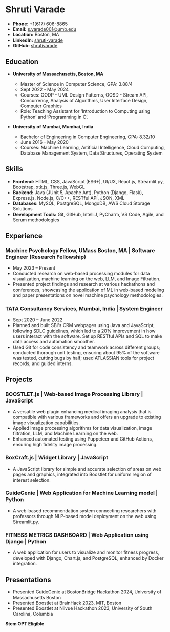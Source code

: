 # Shruti Varade

- **Phone:** +1(617) 606-8865
- **Email:** [s.varade001@umb.edu](mailto:s.varade001@umb.edu)
- **Location:** Boston, MA
- **LinkedIn:** [shruti-varade](https://linkedin.com/in/shruti-varade)
- **GitHub:** [shrutivarade](https://github.com/shrutivarade)

## Education

- **University of Massachusetts, Boston, MA**
  - Master of Science in Computer Science, GPA: 3.88/4
  - Sept 2022 - May 2024
  - Courses: OODP - UML Design Patterns, OOSD - Stream API, Concurrency, Analysis of Algorithms, User Interface Design, Computer Graphics
  - Role: Teaching Assistant for ‘Introduction to Computing using Python’ and ‘Programming in C’.

- **University of Mumbai, Mumbai, India**
  - Bachelor of Engineering in Computer Engineering, GPA: 8.32/10
  - June 2016 - May 2020
  - Courses: Machine Learning, Artificial Intelligence, Cloud Computing, Database Management System, Data Structures, Operating System

## Skills

- **Frontend:** HTML, CSS, JavaScript (ES6+), UI/UX, React.js, Streamlit.py, Bootstrap, xtk.js, Three.js, WebGL
- **Backend:** Java (JUnit 5, Apache Ant), Python (Django, Flask), Express.js, Node.js, C/C++, RESTful API, JSON, XML
- **Databases:** MySQL, PostgreSQL, MongoDB, AWS Cloud Storage Solutions
- **Development Tools:** Git, GitHub, IntelliJ, PyCharm, VS Code, Agile, and Scrum methodologies

## Experience

### Machine Psychology Fellow, UMass Boston, MA | Software Engineer (Research Fellowship)
- May 2023 – Present
- Conducted research on web-based processing modules for data visualization, machine learning on the web, LLM, and Image Filtration.
- Presented project findings and research at various hackathons and conferences, showcasing the application of ML in web-based modeling and paper presentations on novel machine psychology methodologies.

### TATA Consultancy Services, Mumbai, India | System Engineer
- Sept 2020 – June 2022
- Planned and built SBI's CRM webpages using Java and JavaScript, following SDLC guidelines, which led to a 20% improvement in how users interact with the software. Set up RESTful APIs and SQL to make data access and automation smoother.
- Used Git for code consistency and teamwork across different groups; conducted thorough unit testing, ensuring about 95% of the software was tested, cutting bugs by half; used ATLASSIAN tools for project records; and guided interns.

## Projects

### BOOSTLET.js | Web-based Image Processing Library | JavaScript
- A versatile web plugin enhancing medical imaging analysis that is compatible with various frameworks and offers an upgrade to existing image visualization capabilities.
- Applied image processing algorithms for data visualization, image filtration, LLM, and Machine Learning on the web.
- Enhanced automated testing using Puppeteer and GitHub Actions, ensuring high fidelity image processing.

### BoxCraft.js | Widget Library | JavaScript
- A JavaScript library for simple and accurate selection of areas on web pages and graphics, integrated into Boostlet for uniform region of interest selection.

### GuideGenie | Web Application for Machine Learning model | Python
- A web-based recommendation system connecting researchers with professors through NLP-based model deployment on the web using Streamlit.py.

### FITNESS METRICS DASHBOARD | Web Application using Django | Python
- A web application for users to visualize and monitor fitness progress, developed with Django, Chart.js, and PostgreSQL, enhanced by Docker integration.

## Presentations

- Presented GuideGenie at BostonBridge Hackathon 2024, University of Massachusetts Boston
- Presented Boostlet at BrainHack 2023, MIT, Boston
- Presented Boostlet at Niivue Hackathon 2023, University of South Carolina, Columbia

**Stem OPT Eligible**
